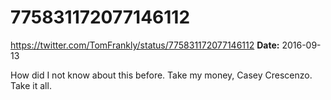 # 775831172077146112
https://twitter.com/TomFrankly/status/775831172077146112
**Date:** 2016-09-13

How did I not know about this before. Take my money, Casey Crescenzo. Take it all.
